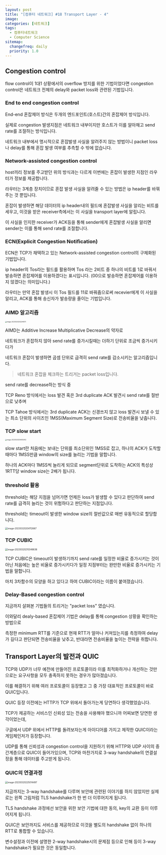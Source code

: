 ```yaml
---
layout: post
title: "[컴퓨터 네트워크] #18 Transport Layer - 4"
image:
categories: [네트워크]
tags: 
  - 컴퓨터네트워크
  - Computer Science
sitemap:
  changefreq: daily
  priority: 1.0
---
```


## Congestion control

flow control이 1대1 상황에서의 overflow 방지를 위한 기법이었다면 congestion control은 네트워크 전체의 delay와 packet loss와 관련된 기법입니다.



### End to end congestion control

End-end 혼잡제어 방식은 두개의 엔드포인트(호스트)간의 혼잡제어 방식입니다.

실제로 congestion 발생지점은 네트워크 내부이지만 호스트가 이를 알아채고 send rate를 조절하는 방식입니다.

네트워크 내부에서 명시적으로 혼잡발생 사실을 알려주지 않는 방법이니 packet loss나 delay를 통해 혼잡 발생 여부를 추측할 수 밖에 없습니다.



### Network-assisted congestion control

host끼리 정보를 주고받던 위의 방식과는 다르게 이번에는 혼잡이 발생한 지점인 라우터가 정보를 제공합니다.

라우터는 3계층 장치이므로 혼잡 발생 사실을 알려줄 수 있는 방법은 ip header를 바꿔주는 것 뿐입니다.

혼잡이 발생하면 해당 데이터의 ip header내의 필드에 혼잡발생 사실을 알리는 비트를 세우고, 이것을 받은 receiver측에서는 이 사실을 transport layer에 알립니다.

이 사실을 인지한 receiver가 ACK등을 통해 sender에게 혼잡발생 사실을 알리면 sender는 이를 통해 send rate를 조절합니다.

### ECN(Explicit Congestion Notification)

ECN은 TCP가 채택하고 있는 Network-assisted congestion control의 구체화된 기법입니다.

ip header의 Tos라는 필드를 활용하며 Tos 라는 2비트 중 하나의 비트를 1로 바꿔서 발송하면 혼잡제어를 이용하겠다는 표시입니다. (00으로 발송하면 혼잡제어를 이용하지 않겠다는 의미입니다.)

라우터는 만약 혼잡 발생시 이 Tos 필드를 11로 바꿔줌으로써 recevier에게 이 사실을 알리고, ACK를 통해 송신자가 발송량을 줄이는 기법입니다.



### AIMD 알고리즘

<img src="https://raw.githubusercontent.com/Neph3779/Blog-Image/forUpload/img/20230320202249.png" alt="image-20230320202249511" style="zoom: 33%;" />

AIMD는 Additive Increase Multiplicative Decrease의 약자로

네트워크가 혼잡하지 않아 send rate를 증가시킬때는 더하기 단위로 조금씩 증가시키다가

네트워크 혼잡이 발생하면 곱셈 단위로 급격히 send rate를 감소시키는 알고리즘입니다.

> 네트워크 혼잡을 체크하는 트리거는 packet loss입니다.

send rate를 decrease하는 방식 중

TCP Reno 방식에서는 loss 발견 혹은 3rd duplicate ACK 발견시 send rate를 절반으로 낮추며

TCP Tahoe 방식에서는 3rd duplicate ACK는 신경쓰지 않고 loss 발견시 보낼 수 있는 최소 단위의 사이즈인 1MSS(Maximum Segment Size)로 전송비율을 낮춥니다.



### TCP slow start

<img src="https://raw.githubusercontent.com/Neph3779/Blog-Image/forUpload/img/20230320204055.png" alt="image-20230320204055412" style="zoom: 33%;" />

slow start란 처음에는 보내는 단위를 최소단위인 1MSS로 잡고, 하나의 ACK가 도착할때마다 1MSS만큼 window의 size를 늘리는 기법을 말합니다.

하나의 ACK마다 1MSS씩 늘리게 되므로 segment단위로 도착하는 ACK의 특성상 1RTT당 window size는 2배가 됩니다.

### threshold 활용

threshold는 해당 지점을 넘어가면 언제든 loss가 발생할 수 있다고 판단하여 send rate를 급격히 늘리는 것이 위험하다고 판단하는 지점입니다.

threshold는 timeout이 발생한 window size의 절반값으로 매번 유동적으로 할당합니다.

<img src="https://raw.githubusercontent.com/Neph3779/Blog-Image/forUpload/img/20230320204112.png" alt="image-20230320204112667" style="zoom: 50%;" />

### TCP CUBIC

<img src="https://raw.githubusercontent.com/Neph3779/Blog-Image/forUpload/img/20230320210346.png" alt="image-20230320210346636" style="zoom:50%;" />

TCP CUBIC은 timeout이 발생하기까지 send rate를 일정한 비율로 증가시키는 것이 아닌 처음에는 높은 비율로 증가시키다가 일정 지점부터는 완만한 비율로 증가시키는 기법을 말합니다.

마치 3차함수의 모양을 하고 있다고 하여 CUBIC이라는 이름이 붙여졌습니다.



### Delay-Based congestion control

지금까지 살펴본 기법들의 트리거는 "packet loss" 였습니다.

이와달리 dealy-based 혼잡제어 기법은 delay를 통해 congestion 상황을 확인하는 방법으로

측정한 minimum RTT를 기준으로 현재 RTT가 얼마나 커져있는지를 측정하여 delay가 길다고 판단되면 전송비율을 낮추고, 반대라면 전송비율을 높이는 전략을 취합니다.



## Transport Layer의 발전과 QUIC

TCP와 UDP가 너무 예전에 만들어진 프로토콜이라 이를 최적화하거나 개선하는 것만으로는 요구사항을 모두 충족하지 못하는 경우가 많아졌습니다.

이를 해결하기 위해 여러 프로토콜이 등장했고 그 중 가장 대표적인 프로토콜이 바로 QUIC입니다.

QUIC 등장 이전에는 HTTP가 TCP 위에서 돌아가는게 당연하다 생각했었습니다.

TCP가 제공하는 서비스인 신뢰성 있는 전송을 사용해야 했으니까 어찌보면 당연한 생각이었는데,

구글에서 UDP 위에서 HTTP를 돌려보자는게 아이디어를 가지고 제작한 QUIC이라는 게임체인저가 등장합니다.

UDP를 통해 신뢰성과 congestion control을 지원하기 위해 HTTP와 UDP 사이의 중간계층으로 QUIC이 들어가있으며, TCP와 마찬가지로 3-way handshake의 연결설정을 통해 데이터를 주고받게 됩니다.



### QUIC의 연결과정

<img src="https://raw.githubusercontent.com/Neph3779/Blog-Image/forUpload/img/20230320225014.png" alt="image-20230320225014497" style="zoom:50%;" />

지금까지는 3-way handshake를 다루며 보안에 관련된 이야기를 하지 않았지만 실제로는 왼쪽 그림처럼 TLS handshake가 한 번 더 이루어지게 됩니다.

TLS handshake 과정에선 보안을 위한 보안 기법에 대한 동의, key의 교환 등이 이루어지게 됩니다.

QUIC은 보안까지도 서비스를 제공하므로 이것을 별도의 handshake 없이 하나의 RTT로 통합할 수 있습니다.

변수설정과 이전에 설명한 2-way handshake시의 문제점 등으로 인해 등이 3-way handshake가 필요한 것은 동일합니다.

